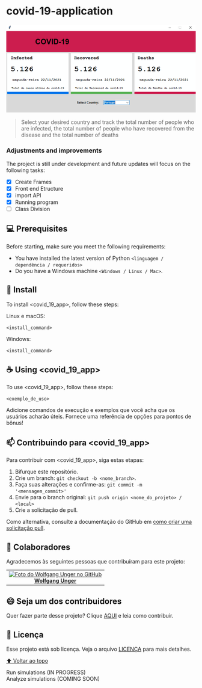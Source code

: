 # covid-19-application  


<!---Esses são exemplos. Veja https://shields.io para outras pessoas ou para personalizar este conjunto de escudos. Você pode querer incluir dependências, status do projeto e informações de licença aqui--->

<img src="image/covid-app-img.PNG" alt="CovidApp">  

> Select your desired country and track the total number of people who are infected, the total number of people who have recovered from the disease and the total number of deaths  

### Adjustments and improvements  

The project is still under development and future updates will focus on the following tasks:  

- [x] Create Frames
- [x] Front end Etructure
- [x] import API
- [x] Running program
- [ ] Class Division  

## 💻 Prerequisites  

Before starting, make sure you meet the following requirements:  
<!---Estes são apenas requisitos de exemplo. Adicionar, duplicar ou remover conforme necessário--->
* You have installed the latest version of Python `<linguagem / dependência / requeridos>`
* Do you have a Windows machine `<Windows / Linux / Mac>`.

## 🚀 Install <covid-app>

To install <covid_19_app>, follow these steps:  
  
Linux e macOS:
```
<install_command>
```

Windows:
```
<install_command>
```

## ☕ Using <covid_19_app>

To use <covid_19_app>, follow these steps:
```
<exemplo_de_uso>
```

Adicione comandos de execução e exemplos que você acha que os usuários acharão úteis. Fornece uma referência de opções para pontos de bônus!

## 📫 Contribuindo para <covid_19_app>
<!---Se o seu README for longo ou se você tiver algum processo ou etapas específicas que deseja que os contribuidores sigam, considere a criação de um arquivo CONTRIBUTING.md separado--->
Para contribuir com <covid_19_app>, siga estas etapas:

1. Bifurque este repositório.
2. Crie um branch: `git checkout -b <nome_branch>`.
3. Faça suas alterações e confirme-as: `git commit -m '<mensagem_commit>'`
4. Envie para o branch original: `git push origin <nome_do_projeto> / <local>`
5. Crie a solicitação de pull.

Como alternativa, consulte a documentação do GitHub em [como criar uma solicitação pull](https://help.github.com/en/github/collaborating-with-issues-and-pull-requests/creating-a-pull-request).

## 🤝 Colaboradores

Agradecemos às seguintes pessoas que contribuíram para este projeto:

<table>  
    <tr>
    <td align="center">
      <a href="https://github.com/wolfgangunger">
        <img src="https://avatars.githubusercontent.com/u/13216020?v=4" width="100px;" alt="Foto do Wolfgang Unger no GitHub"/><br>
          <b>Wolfgang Unger</b>
        </sub>
      </a>
    </td>
</table>


## 😄 Seja um dos contribuidores<br>

Quer fazer parte desse projeto? Clique [AQUI](CONTRIBUTING.md) e leia como contribuir.

## 📝 Licença

Esse projeto está sob licença. Veja o arquivo [LICENÇA](LICENSE.md) para mais detalhes.

[⬆ Voltar ao topo](#covid-19-application)<br>

Run simulations (IN PROGRESS)  
Analyze simulations (COMING SOON)
